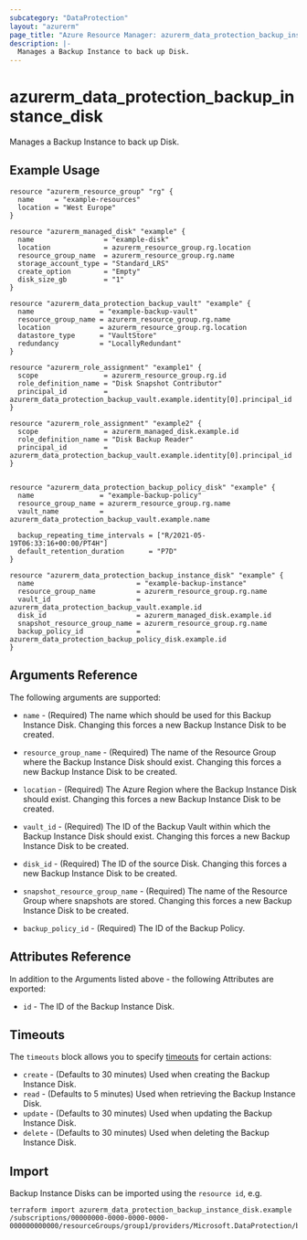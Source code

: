 ```yaml
---
subcategory: "DataProtection"
layout: "azurerm"
page_title: "Azure Resource Manager: azurerm_data_protection_backup_instance_disk"
description: |-
  Manages a Backup Instance to back up Disk.
---
```


# azurerm_data_protection_backup_instance_disk

Manages a Backup Instance to back up Disk.

## Example Usage

```hcl
resource "azurerm_resource_group" "rg" {
  name     = "example-resources"
  location = "West Europe"
}

resource "azurerm_managed_disk" "example" {
  name                 = "example-disk"
  location             = azurerm_resource_group.rg.location
  resource_group_name  = azurerm_resource_group.rg.name
  storage_account_type = "Standard_LRS"
  create_option        = "Empty"
  disk_size_gb         = "1"
}

resource "azurerm_data_protection_backup_vault" "example" {
  name                = "example-backup-vault"
  resource_group_name = azurerm_resource_group.rg.name
  location            = azurerm_resource_group.rg.location
  datastore_type      = "VaultStore"
  redundancy          = "LocallyRedundant"
}

resource "azurerm_role_assignment" "example1" {
  scope                = azurerm_resource_group.rg.id
  role_definition_name = "Disk Snapshot Contributor"
  principal_id         = azurerm_data_protection_backup_vault.example.identity[0].principal_id
}

resource "azurerm_role_assignment" "example2" {
  scope                = azurerm_managed_disk.example.id
  role_definition_name = "Disk Backup Reader"
  principal_id         = azurerm_data_protection_backup_vault.example.identity[0].principal_id
}


resource "azurerm_data_protection_backup_policy_disk" "example" {
  name                = "example-backup-policy"
  resource_group_name = azurerm_resource_group.rg.name
  vault_name          = azurerm_data_protection_backup_vault.example.name

  backup_repeating_time_intervals = ["R/2021-05-19T06:33:16+00:00/PT4H"]
  default_retention_duration      = "P7D"
}

resource "azurerm_data_protection_backup_instance_disk" "example" {
  name                         = "example-backup-instance"
  resource_group_name          = azurerm_resource_group.rg.name
  vault_id                     = azurerm_data_protection_backup_vault.example.id
  disk_id                      = azurerm_managed_disk.example.id
  snapshot_resource_group_name = azurerm_resource_group.rg.name
  backup_policy_id             = azurerm_data_protection_backup_policy_disk.example.id
}
```

## Arguments Reference

The following arguments are supported:

* `name` - (Required) The name which should be used for this Backup Instance Disk. Changing this forces a new Backup Instance Disk to be created.

* `resource_group_name` - (Required) The name of the Resource Group where the Backup Instance Disk should exist. Changing this forces a new Backup Instance Disk to be created.

* `location` - (Required) The Azure Region where the Backup Instance Disk should exist. Changing this forces a new Backup Instance Disk to be created.

* `vault_id` - (Required) The ID of the Backup Vault within which the Backup Instance Disk should exist. Changing this forces a new Backup Instance Disk to be created.

* `disk_id` - (Required) The ID of the source Disk. Changing this forces a new Backup Instance Disk to be created.

* `snapshot_resource_group_name` - (Required) The name of the Resource Group where snapshots are stored. Changing this forces a new Backup Instance Disk to be created.

* `backup_policy_id` - (Required) The ID of the Backup Policy.

## Attributes Reference

In addition to the Arguments listed above - the following Attributes are exported: 

* `id` - The ID of the Backup Instance Disk.

## Timeouts

The `timeouts` block allows you to specify [timeouts](https://www.terraform.io/docs/configuration/resources.html#timeouts) for certain actions:

* `create` - (Defaults to 30 minutes) Used when creating the Backup Instance Disk.
* `read` - (Defaults to 5 minutes) Used when retrieving the Backup Instance Disk.
* `update` - (Defaults to 30 minutes) Used when updating the Backup Instance Disk.
* `delete` - (Defaults to 30 minutes) Used when deleting the Backup Instance Disk.

## Import

Backup Instance Disks can be imported using the `resource id`, e.g.

```shell
terraform import azurerm_data_protection_backup_instance_disk.example /subscriptions/00000000-0000-0000-0000-000000000000/resourceGroups/group1/providers/Microsoft.DataProtection/backupVaults/vault1/backupInstances/backupInstance1
```
